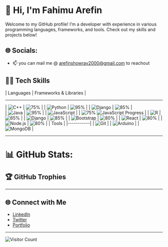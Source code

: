 
# 👋 Hi, I'm Fahimu Arefin

Welcome to my GitHub profile! I’m a developer with experience in various programming languages, frameworks, and tools. Check out my skills and projects below!


## 🌐 Socials:
- 📫 you can mail me @ arefinshowrav2000@gmail.com to reachout


## 👨‍💻 Tech Skills
| Languages   | Frameworks & Libraries |
--------------  -------------------------
| ![C++](https://img.shields.io/badge/-C++-00599C?style=flat&logo=c%2B%2B&logoColor=white) | ![75%](https://img.shields.io/badge/Level-80%25-brightgreen) | 
| ![Python](https://img.shields.io/badge/-Python-3776AB?style=flat&logo=python&logoColor=white) | ![95%](https://img.shields.io/badge/Level-90%25-brightgreen) |  | ![Django](https://img.shields.io/badge/-Django-092E20?style=flat&logo=django) | ![85%](https://img.shields.io/badge/Level-85%25-brightgreen) |          
| ![Java](https://img.shields.io/badge/-Java-007396?style=flat&logo=java&logoColor=white) | ![95%](https://img.shields.io/badge/Level-70%25-yellowgreen) |
| ![JavaScript](https://img.icons8.com/color/48/000000/javascript.png) | | ![75%](https://img.shields.io/badge/Level-75%25-yellowgreen) ![JavaScript Progress](https://progress-bar.dev/75/?title=JavaScript) |
| ![R](https://img.shields.io/badge/-R-276DC3?style=flat&logo=r&logoColor=white) | ![65%](https://img.shields.io/badge/Level-65%25-yellow) |
| ![Django](https://img.shields.io/badge/-Django-092E20?style=flat&logo=django) | ![85%](https://img.shields.io/badge/Level-85%25-brightgreen) |
| ![Bootstrap](https://img.shields.io/badge/-Bootstrap-7952B3?style=flat&logo=bootstrap) | ![80%](https://img.shields.io/badge/Level-80%25-brightgreen) |
| ![React](https://img.shields.io/badge/-React-61DAFB?style=flat&logo=react&logoColor=black) | ![80%](https://img.shields.io/badge/Level-80%25-brightgreen) |
| ![Node.js](https://img.shields.io/badge/-Node.js-339933?style=flat&logo=node.js&logoColor=white)  | ![80%](https://img.shields.io/badge/Level-80%25-brightgreen) |
| Tools     |
|-----------|
| ![Git](https://img.shields.io/badge/-Git-F05032?style=flat&logo=git&logoColor=white) |
| ![Arduino](https://img.shields.io/badge/-Arduino-00979D?style=flat&logo=arduino&logoColor=white) | 
| ![MongoDB](https://img.shields.io/badge/-MongoDB-47A248?style=flat&logo=mongodb&logoColor=white) |

---


# 📊 GitHub Stats:




## 🏆 GitHub Trophies


---

## 🌐 Connect with Me

- [LinkedIn](https://www.linkedin.com/in/yourusername)
- [Twitter](https://twitter.com/yourusername)
- [Portfolio](https://yourportfolio.com)

---

![Visitor Count](https://komarev.com/ghpvc/?username=yourusername&color=blue)

<!---
Fahimul-06/Fahimul-06 is a ✨ special ✨ repository because its `README.md` (this file) appears on your GitHub profile.
You can click the Preview link to take a look at your changes.
--->
